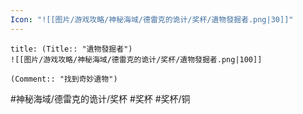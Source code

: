 ```yaml
---
Icon: "![[图片/游戏攻略/神秘海域/德雷克的诡计/奖杯/遺物發掘者.png|30]]"
---
```

```ad-common-bronze-trophy
title: (Title:: "遺物發掘者")
![[图片/游戏攻略/神秘海域/德雷克的诡计/奖杯/遺物發掘者.png|100]]

(Comment:: "找到奇妙遺物")
```

#神秘海域/德雷克的诡计/奖杯 #奖杯 #奖杯/铜
